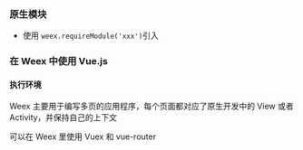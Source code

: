 ### 原生模块

- 使用 `weex.requireModule('xxx')`引入

### 在 Weex 中使用 Vue.js

#### 执行环境

Weex 主要用于编写多页的应用程序，每个页面都对应了原生开发中的 View 或者 Activity，并保持自己的上下文

可以在 Weex 里使用 Vuex 和 vue-router